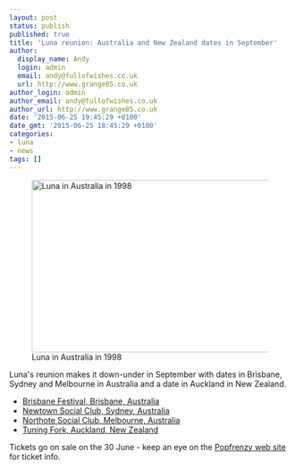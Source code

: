 ```yaml
---
layout: post
status: publish
published: true
title: 'Luna reunion: Australia and New Zealand dates in September'
author:
  display_name: Andy
  login: admin
  email: andy@fullofwishes.co.uk
  url: http://www.grange85.co.uk
author_login: admin
author_email: andy@fullofwishes.co.uk
author_url: http://www.grange85.co.uk
date: '2015-06-25 19:45:29 +0100'
date_gmt: '2015-06-25 18:45:29 +0100'
categories:
- luna
- news
tags: []
---
```

<p><figure class="caption aligncenter"><img src="https://media.fullofwishes.co.uk/02-luna/pictures/luna-australia-1998-mosaic.jpg" width="613" height="308" alt="Luna in Australia in 1998" class /><figcaption class="caption-text"> Luna in Australia in 1998</figcaption></figure>
Luna's reunion makes it down-under in September with dates in Brisbane, Sydney and Melbourne in Australia and a date in Auckland in New Zealand. </p>
<ul>
<li><a href="https://www.fullofwishes.co.uk/database/luna/shows/2015-09-15-luna-brisbane-festival-brisbane-australia.html">Brisbane Festival, Brisbane, Australia</a></li>
<li><a href="https://www.fullofwishes.co.uk/database/luna/shows/2015-09-16-luna-newtown-social-club-sydney-australia.html">Newtown Social Club, Sydney, Australia</a></li>
<li><a href="https://www.fullofwishes.co.uk/database/luna/shows/2015-09-17-luna-northcote-social-club-melbourne-australia.html">Northote Social Club, Melbourne, Australia</a></li>
<li><a href="https://www.fullofwishes.co.uk/database/luna/shows/2015-09-19-luna-tuning-fork-auckland-new-zealand.html">Tuning Fork, Auckland, New Zealand</a></li>
</ul>
<p>Tickets go on sale on the 30 June - keep an eye on the <a href="http://www.popfrenzy.com.au/presents/102:luna-usa-australian-tour-september-2015">Popfrenzy web site</a> for ticket info.</p>
